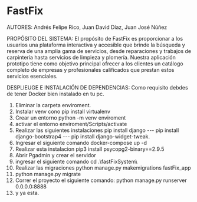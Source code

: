 # FastFix
AUTORES:
Andrés Felipe Rico, Juan David Díaz, Juan José Núñez

PROPÓSITO DEL SISTEMA:
El propósito de FastFix es proporcionar a los usuarios una plataforma interactiva y accesible que brinde la búsqueda y reserva de una amplia gama de servicios, desde reparaciones y trabajos de carpintería hasta servicios de limpieza y plomería. Nuestra aplicación prototipo tiene como objetivo principal ofrecer a los clientes un catálogo completo de empresas y profesionales calificados que prestan estos servicios esenciales.

DESPLIEUGE E INSTALACIÓN DE DEPENDENCIAS:
Como requisito debdes de tener Docker bien instalado en tu pc.

1. Eliminar la carpeta enviroment.
2. Instalar venv cono pip install virtualenv
3. Crear un entorno python -m venv enviroment
4. activar el entorno enviroment/Scripts/activate
5. Realizar las siguientes instalaciones pip install django --- pip install django-bootstrap4  ---  pip install django-widget-tweak.
6. Ingresar el siguiente comando docker-compose up -d
7. Realizar esta instalacion pip3 install psycopg2-binary==2.9.5
8. Abrir Pgadmin y crear el servidor
9. ingresar el siguiente comando cd .\fastFixSystem\
10. Realizar las migraciones python manage.py makemigrations fastFix_app
11. python manage.py migrate
12. Correr el proyecto el siguiente comando: python manage.py runserver 0.0.0.0:8888
13. y ya esta.
